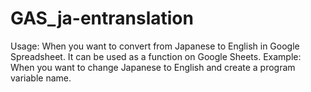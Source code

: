 # GAS_ja-entranslation
Usage: When you want to convert from Japanese to English in Google Spreadsheet.  It can be used as a function on Google Sheets.  Example: When you want to change Japanese to English and create a program variable name.

